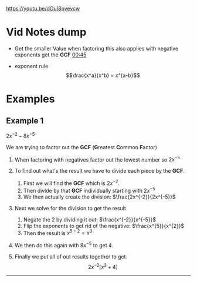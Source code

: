 https://youtu.be/dOuI8pvevcw
# Vid Notes dump 
* Get the smaller Value when factoring this also applies with negative exponents get the **GCF** [00:45](https://www.youtube.com/watch?app=desktop&v=dOuI8pvevcw#t=45.09272695994568)

*  exponent rule $$\frac{x^a}{x^b} = x^{a-b}$$
# Examples 

## Example 1 

$2x^{-2} - 8x^{-5}$

We are trying to factor out the **GCF** (**G**reatest **C**ommon **F**actor)
 
1. When factoring with negatives factor out the lowest number so $2x^{-5}$ 

2. To find out what's the result we have to divide each piece by the **GCF**. 
	1. First we will find the **GCF** which is $2x^{-2}$. 
	2. Then divide by that **GCF** individually starting with  $2x^{-5}$
	3. We then actually create the division:  $\frac{2x^{-2}}{2x^{-5}}$



3. Next we solve for the division to get the result 
	1. Negate the 2 by dividing it out: $\frac{x^{-2}}{x^{-5}}$
	2. Flip the exponents to get rid of the negative: $\frac{x^{5}}{x^{2}}$
	3. Then the result is $x^{5-2}=x^3$

4. We then do this again with $8x^{-5}$ to get $4$.

5. Finally we put all of out results together to get.
$$2x^{-2}[x^3+4]$$
---
